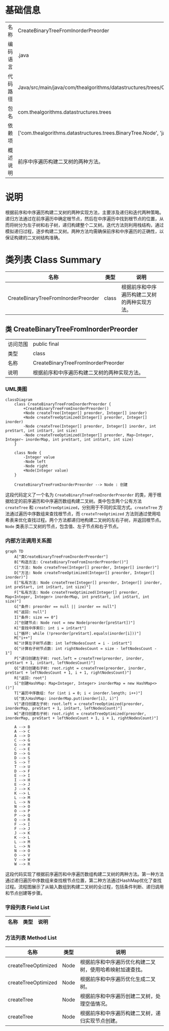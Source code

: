 # 基础信息

|      |      |
|------|------|
| 名称 | CreateBinaryTreeFromInorderPreorder |
| 编码语言 | .java |
| 代码路径 | Java/src/main/java/com/thealgorithms/datastructures/trees/CreateBinaryTreeFromInorderPreorder.java |
| 包名 | com.thealgorithms.datastructures.trees |
| 依赖项 | ['com.thealgorithms.datastructures.trees.BinaryTree.Node', 'java.util.HashMap', 'java.util.Map'] |
| 概述说明 | 前序中序遍历构建二叉树的两种方法。 |

# 说明

根据前序和中序遍历构建二叉树的两种实现方法，主要涉及递归和迭代两种策略。递归方法通过在前序遍历中确定根节点，然后在中序遍历中找到根节点的位置，从而将树分为左子树和右子树，递归构建整个二叉树。迭代方法则利用栈结构，通过模拟递归过程，逐步构建二叉树。两种方法均需确保前序和中序遍历的正确性，以保证构建的二叉树结构准确。

# 类列表 Class Summary

| 名称   | 类型  | 说明 |
|-------|------|-------------|
| CreateBinaryTreeFromInorderPreorder | class | 根据前序和中序遍历构建二叉树的两种实现方法。 |



## 类 CreateBinaryTreeFromInorderPreorder

|      |      |
|------|------|
| 访问范围 | public final |
| 类型 | class |
| 名称 | CreateBinaryTreeFromInorderPreorder |
| 说明 | 根据前序和中序遍历构建二叉树的两种实现方法。 |


### UML类图

```mermaid
classDiagram
    class CreateBinaryTreeFromInorderPreorder {
        +CreateBinaryTreeFromInorderPreorder()
        +Node createTree(Integer[] preorder, Integer[] inorder)
        +Node createTreeOptimized(Integer[] preorder, Integer[] inorder)
        -Node createTree(Integer[] preorder, Integer[] inorder, int preStart, int inStart, int size)
        -Node createTreeOptimized(Integer[] preorder, Map~Integer, Integer~ inorderMap, int preStart, int inStart, int size)
    }

    class Node {
        -Integer value
        -Node left
        -Node right
        +Node(Integer value)
    }

    CreateBinaryTreeFromInorderPreorder --> Node : 创建
```

这段代码定义了一个名为 `CreateBinaryTreeFromInorderPreorder` 的类，用于根据给定的前序遍历和中序遍历数组构建二叉树。类中包含两个公有方法 `createTree` 和 `createTreeOptimized`，分别用于不同的实现方式。`createTree` 方法通过遍历中序数组来查找根节点，而 `createTreeOptimized` 方法则通过使用哈希表来优化查找过程。两个方法都递归地构建二叉树的左右子树，并返回根节点。`Node` 类表示二叉树的节点，包含值、左子节点和右子节点。


### 内部方法调用关系图

```mermaid
graph TD
    A["类CreateBinaryTreeFromInorderPreorder"]
    B["构造方法: CreateBinaryTreeFromInorderPreorder()"]
    C["方法: Node createTree(Integer[] preorder, Integer[] inorder)"]
    D["方法: Node createTreeOptimized(Integer[] preorder, Integer[] inorder)"]
    E["私有方法: Node createTree(Integer[] preorder, Integer[] inorder, int preStart, int inStart, int size)"]
    F["私有方法: Node createTreeOptimized(Integer[] preorder, Map<Integer, Integer> inorderMap, int preStart, int inStart, int size)"]
    G["条件: preorder == null || inorder == null"]
    H["返回: null"]
    I["条件: size == 0"]
    J["创建节点: Node root = new Node(preorder[preStart])"]
    K["查找中序索引: int i = inStart"]
    L["循环: while (!preorder[preStart].equals(inorder[i]))"]
    M["i++"]
    N["计算左子树节点数: int leftNodesCount = i - inStart"]
    O["计算右子树节点数: int rightNodesCount = size - leftNodesCount - 1"]
    P["递归创建左子树: root.left = createTree(preorder, inorder, preStart + 1, inStart, leftNodesCount)"]
    Q["递归创建右子树: root.right = createTree(preorder, inorder, preStart + leftNodesCount + 1, i + 1, rightNodesCount)"]
    R["返回: root"]
    S["创建HashMap: Map<Integer, Integer> inorderMap = new HashMap<>()"]
    T["遍历中序数组: for (int i = 0; i < inorder.length; i++)"]
    U["放入HashMap: inorderMap.put(inorder[i], i)"]
    V["递归创建左子树: root.left = createTreeOptimized(preorder, inorderMap, preStart + 1, inStart, leftNodesCount)"]
    W["递归创建右子树: root.right = createTreeOptimized(preorder, inorderMap, preStart + leftNodesCount + 1, i + 1, rightNodesCount)"]

    A --> B
    A --> C
    A --> D
    C --> G
    G --> H
    C --> E
    D --> G
    D --> S
    S --> T
    T --> U
    D --> F
    E --> I
    I --> H
    E --> J
    J --> K
    K --> L
    L --> M
    L --> N
    N --> O
    O --> P
    P --> Q
    Q --> R
    F --> I
    F --> J
    J --> K
    K --> L
    L --> M
    L --> N
    N --> O
    O --> V
    V --> W
    W --> R
```

这段代码实现了根据前序遍历和中序遍历数组构建二叉树的两种方法。第一种方法通过递归遍历中序数组来查找根节点位置，第二种方法通过HashMap优化了查找过程。流程图展示了从输入数组到构建二叉树的全过程，包括条件判断、递归调用和节点创建等步骤。

### 字段列表 Field List

| 名称  | 类型  | 说明 |
|-------|-------|------|

### 方法列表 Method List

| 名称  | 类型  | 说明 |
|-------|-------|------|
| createTreeOptimized | Node | 根据前序和中序遍历优化构建二叉树，使用哈希映射加速查找。 |
| createTreeOptimized | Node | 根据前序和中序遍历优化生成二叉树。 |
| createTree | Node | 根据前序和中序遍历创建二叉树，处理空值情况。 |
| createTree | Node | 根据前序和中序遍历构建二叉树，递归实现节点创建。 |




